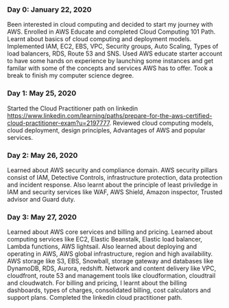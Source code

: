 ### Day 0: January 22, 2020
Been interested in cloud computing and decided to start my journey with AWS. Enrolled in AWS Educate and completed Cloud Computing 101 Path. Learnt about basics of cloud computing and deployment models. Implemented IAM, EC2, EBS, VPC, Security groups, Auto Scaling, Types of load balancers, RDS, Route 53 and SNS.  Used AWS educate starter account to have some hands on experience by launching some instances and get familar with some of the concepts and services AWS has to offer. 
Took a break to finish my computer science degree.

### Day 1: May 25, 2020
Started the Cloud Practitioner path on linkedin https://www.linkedin.com/learning/paths/prepare-for-the-aws-certified-cloud-practitioner-exam?u=2197777. Reviewed cloud computing models, cloud deployment, design principles, Advantages of AWS and popular services.

### Day 2: May 26, 2020
Learned about AWS security and compliance domain. AWS security pillars consist of IAM, Detective Controls, infrastructure protection, data protection and incident response. Also learnt about the principle of least priviledge in IAM and security services like WAF, AWS Shield, Amazon inspector, Trusted advisor and Guard duty.

### Day 3: May 27, 2020
Learned about AWS core services and billing and pricing. Learned about computing services like EC2, Elastic Beanstalk, Elastic load balancer, Lambda functions, AWS lightsail. Also learned about deploying and operating in AWS, AWS global infrastructure, region and high availability. AWS storage like S3, EBS, Snowball, storage gateway and databases like DynamoDB, RDS, Aurora, redshift. Network and content delivery like VPC, cloudfront, route 53 and management tools like cloudformation, cloudtrail and cloudwatch. For billing and pricing, I learnt about the billing dashboards, types of charges, consolidated billing, cost calculators and support plans. Completed the linkedin cloud practitioner path.
